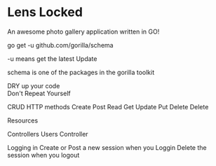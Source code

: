 # Lens Locked

An awesome photo gallery application written in GO!

go get -u github.com/gorilla/schema

-u means get the latest Update

schema is one of the packages in the gorilla toolkit

DRY up your code   
Don't Repeat Yourself

CRUD HTTP methods
Create Post
Read   Get
Update Put
Delete Delete


Resources

Controllers
Users Controller

Logging in
Create or Post a new session when you Loggin
Delete the session when you logout  
